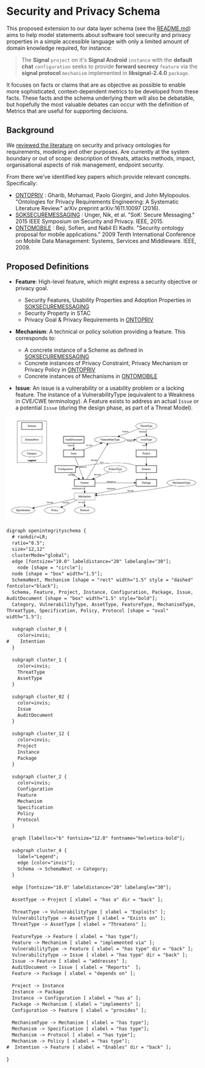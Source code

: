 # Security and Privacy Schema

This proposed extension to our data layer schema (see the [README.md](README.md)) aims to help model statements about software tool seecurity and privacy properties in a simple accessible language with only a limited amount of domain knowledge required, for instance:

> The **Signal** `project` on it's **Signal Android** `instance` with the **default chat** `configuration` seeks to provide **forward secrecy** `feature` via the **signal protocol** `mechanism` implemented in **libsignal-2.4.0** `package`.

It focuses on facts or claims that are as objective as possible to enable more sophisticated, context-dependent metrics to be developed from these facts. These facts and the schema underlying them will also be debatable, but hopefully the most valuable debates can occur with the definition of Metrics that are useful for supporting decisions.

## Background

 We [reviewed the literature](https://meta.openintegrity.org/store/schema/blob/master/modeling.md#software-security-privacy-ontologies) on security and privacy ontologies for requirements, modeling and other purposes. Are currently at the system boundary or out of scope: description of threats, attacks methods, impact, organisational aspects of risk management, endpoint security.

 From there we've identified key papers which provide relevant concepts. Specifically:
  - [ONTOPRIV] : Gharib, Mohamad, Paolo Giorgini, and John Mylopoulos. "Ontologies for Privacy Requirements Engineering: A Systematic Literature Review." arXiv preprint arXiv:1611.10097 (2016).
  - [SOKSECUREMESSAGING] : Unger, Nik, et al. "SoK: Secure Messaging." 2015 IEEE Symposium on Security and Privacy. IEEE, 2015.
  - [ONTOMOBILE] : Beji, Sofien, and Nabil El Kadhi. "Security ontology proposal for mobile applications." 2009 Tenth International Conference on Mobile Data Management: Systems, Services and Middleware. IEEE, 2009.


## Proposed Definitions

 - **Feature**: High-level feature, which might express a security objective or privacy goal.
   - Security Features, Usability Properties and Adoption Properties in [SOKSECUREMESSAGING]
   - Security Property in STAC
   - Privacy Goal & Privacy Requirements in [ONTOPRIV]
 - **Mechanism**: A technical or policy solution providing a feature. This corresponds to:
   - A concrete instance of a Scheme as defined in [SOKSECUREMESSAGING]
   - Concrete instances of Privacy Constraint, Privacy Mechanism or Privacy Policy in [ONTOPRIV]
   - Concrete instances of Mechanisms in [ONTOMOBILE]

 - **Issue**: An issue is a vulnerability or a usability problem or a lacking feature. The instance of a VulnerabilityType (equivalent to a Weakness in CVE/CWE terminology). A Feature exists to address an actual `Issue` or a potential `Issue` (during the design phase, as part of a Threat Model).

![](security-privacy-schema/06775ab60322edddc5f1bd0bd8fa4325.png)


```{viz}
digraph openintegrityschema {
  # rankdir=LR;
  ratio="0.5";
  size="12,12"
  clusterMode="global";
  edge [fontsize="10.0" labeldistance="20" labelangle="30"];
 	node [shape = "circle"];
  node [shape = "box" width="1.5"];
  SchemaNext, Mechanism [shape = "rect" width="1.5" style = "dashed" fontcolor="black"];
  Schema, Feature, Project, Instance, Configuration, Package, Issue, AuditDocument [shape = "box" width="1.5" style="bold"];
  Category, VulnerabilityType, AssetType, FeatureType, MechanismType, ThreatType, Specification, Policy, Protocol [shape = "oval" width="1.5"];

  subgraph cluster_0 {
    color=invis;
#    Intention
  }

  subgraph cluster_1 {
    color=invis;
    ThreatType
    AssetType
  }

  subgraph cluster_02 {
    color=invis;
    Issue
    AuditDocument
  }

  subgraph cluster_12 {
    color=invis;
    Project
    Instance
    Package
  }

  subgraph cluster_2 {
    color=invis;
    Configuration
    Feature
    Mechanism
    Specification
    Policy
    Protocol
  }

  graph [labelloc="b" fontsize="12.0" fontname="helvetica-bold"];

  subgraph cluster_4 {
    label="Legend";
    edge [color="invis"];
    Schema -> SchemaNext -> Category;
  }

  edge [fontsize="10.0" labeldistance="20" labelangle="30"];

  AssetType -> Project [ xlabel = "has a" dir = "back" ];

  ThreatType -> VulnerabilityType [ xlabel = "Exploits" ];
  VulnerabilityType -> AssetType [ xlabel = "Exists on" ];
  ThreatType -> AssetType [ xlabel = "Threatens" ];

  FeatureType -> Feature [ xlabel = "has type"];
  Feature -> Mechanism [ xlabel = "implemented via" ];
  VulnerabilityType -> Feature [ xlabel = "has type" dir = "back" ];
  VulnerabilityType -> Issue [ xlabel = "has type" dir = "back" ];
  Issue -> Feature [ xlabel = "addresses" ];
  AuditDocument -> Issue [ xlabel = "Reports"  ];
  Feature -> Package [ xlabel = "depends on" ];

  Project -> Instance
  Instance -> Package
  Instance -> Configuration [ xlabel = "has a" ];
  Package -> Mechanism [ xlabel = "implements" ];
  Configuration -> Feature [ xlabel = "provides" ];

  MechanismType -> Mechanism [ xlabel = "has type"];
  Mechanism -> Specification [ xlabel = "has type"];
  Mechanism -> Protocol [ xlabel = "has type"];
  Mechanism -> Policy [ xlabel = "has type"];
#  Intention -> Feature [ xlabel = "Enables" dir = "back" ];

}
```



[SOKSECUREMESSAGING]:  http://cacr.uwaterloo.ca/techreports/2015/cacr2015-02.pdf
[ONTOPRIV]: https://arxiv.org/pdf/1611.10097.pdf
[ONTOMOBILE]: https://05d0e13c-a-62cb3a1a-s-sites.googlegroups.com/site/nabilelkadhi/Publications-overview/conferences/SecurityOntologyworldcomp.pdf?attachauth=ANoY7coRmXAkTYwVlQ9DGf5OPYIF_emhsS4w-1EW_rNmSDTkIskNIm9TbZMdC-FXhHNQyeclYsIpgnX3Yln-tV-daDJfTi-fjJg4_qNBhuxiwPIjEiuYhfeC5qfj5nTIk_350_USk5bPsoH4ymr18Sy1TMJc_JwCuF0V6gSsHFmO4aDRehb6HjMGhaQ2mLWPrxTWYWInzbzYjhoWRqmJzGNCbzsc52l3yooMnv_xw6yMXJySC0xr07X8f3FPT-UPI1U8Qx4gUgPJNxoKi_wSMKoIqTXEcYd3nQ%3D%3D&attredirects=0
